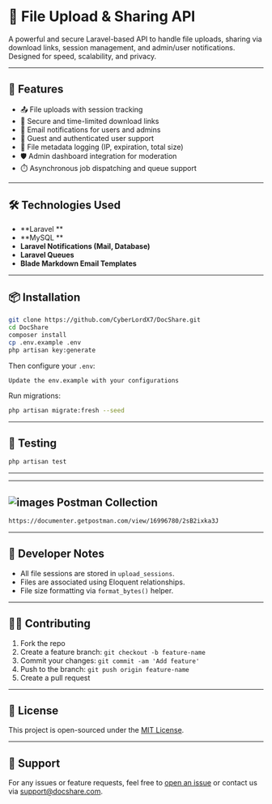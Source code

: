# 📁 File Upload & Sharing API

A powerful and secure Laravel-based API to handle file uploads, sharing via download links, session management, and admin/user notifications. Designed for speed, scalability, and privacy.

---

## 🚀 Features

- 📤 File uploads with session tracking  
- 🔐 Secure and time-limited download links  
- 📩 Email notifications for users and admins  
- 👥 Guest and authenticated user support  
- 🧾 File metadata logging (IP, expiration, total size)  
- 🛡️ Admin dashboard integration for moderation  
- ⏱️ Asynchronous job dispatching and queue support  

---

## 🛠️ Technologies Used

- **Laravel **
- **MySQL **
- **Laravel Notifications (Mail, Database)**
- **Laravel Queues**
- **Blade Markdown Email Templates**

---

## 📦 Installation

```bash
git clone https://github.com/CyberLordX7/DocShare.git
cd DocShare
composer install
cp .env.example .env
php artisan key:generate
```

Then configure your `.env`:

```dotenv
Update the env.example with your configurations

```

Run migrations:

```bash
php artisan migrate:fresh --seed
```


---

## 🧪 Testing

```bash
php artisan test
```

---
---

## ![images](https://github.com/user-attachments/assets/3ddf350d-98e5-42ba-850e-2ce37b6d6a4f) Postman Collection 


```bash
https://documenter.getpostman.com/view/16996780/2sB2ixka3J
```

---

## 🧰 Developer Notes

- All file sessions are stored in `upload_sessions`.
- Files are associated using Eloquent relationships.
- File size formatting via `format_bytes()` helper.

---

## 👨‍💻 Contributing

1. Fork the repo  
2. Create a feature branch: `git checkout -b feature-name`  
3. Commit your changes: `git commit -am 'Add feature'`  
4. Push to the branch: `git push origin feature-name`  
5. Create a pull request  

---

## 📄 License

This project is open-sourced under the [MIT License](LICENSE).

---

## 🤝 Support

For any issues or feature requests, feel free to [open an issue](https://github.com/your-org/file-upload-api/issues) or contact us via [support@docshare.com](mailto:support@docshare.com).
